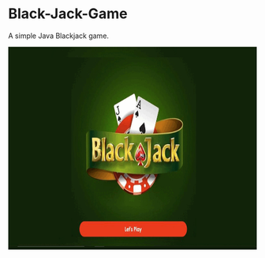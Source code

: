 # Black-Jack-Game
A simple Java Blackjack game.
<p><img src="https://github.com/iambotcoder/Black-Jack-Game/blob/main/BlackJackGif.gif" width="800" height="410"/> </p>
